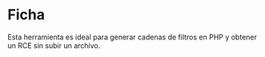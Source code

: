 # Ficha
Esta herramienta es ideal para generar cadenas de filtros en PHP y obtener un RCE sin subir un archivo.
